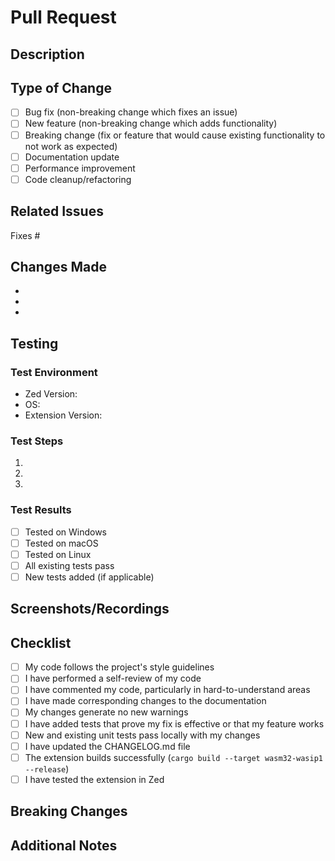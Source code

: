 # Pull Request

## Description

<!-- Provide a brief description of your changes -->

## Type of Change

<!-- Mark the relevant option with an "x" -->

- [ ] Bug fix (non-breaking change which fixes an issue)
- [ ] New feature (non-breaking change which adds functionality)
- [ ] Breaking change (fix or feature that would cause existing functionality to not work as expected)
- [ ] Documentation update
- [ ] Performance improvement
- [ ] Code cleanup/refactoring

## Related Issues

<!-- Link to related issues using #issue_number -->

Fixes #

## Changes Made

<!-- List the specific changes you made -->

-
-
-

## Testing

<!-- Describe how you tested your changes -->

### Test Environment
- Zed Version:
- OS:
- Extension Version:

### Test Steps
1.
2.
3.

### Test Results
- [ ] Tested on Windows
- [ ] Tested on macOS
- [ ] Tested on Linux
- [ ] All existing tests pass
- [ ] New tests added (if applicable)

## Screenshots/Recordings

<!-- If applicable, add screenshots or recordings to help explain your changes -->

## Checklist

<!-- Mark completed items with an "x" -->

- [ ] My code follows the project's style guidelines
- [ ] I have performed a self-review of my code
- [ ] I have commented my code, particularly in hard-to-understand areas
- [ ] I have made corresponding changes to the documentation
- [ ] My changes generate no new warnings
- [ ] I have added tests that prove my fix is effective or that my feature works
- [ ] New and existing unit tests pass locally with my changes
- [ ] I have updated the CHANGELOG.md file
- [ ] The extension builds successfully (`cargo build --target wasm32-wasip1 --release`)
- [ ] I have tested the extension in Zed

## Breaking Changes

<!-- If this is a breaking change, describe the impact and migration path -->

## Additional Notes

<!-- Any additional information that reviewers should know -->
